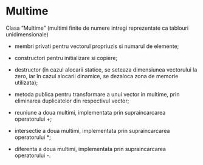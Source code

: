 # Multime

 Clasa ”Multime” (multimi finite de numere intregi reprezentate ca tablouri unidimensionale)

  - membri privati pentru vectorul propriuzis si numarul de elemente;

  - constructori pentru initializare si copiere;

  - destructor (în cazul alocarii statice, se seteaza dimensiunea vectorului la zero,
iar în cazul alocarii dinamice, se dezaloca zona de memorie utilizata);

  - metoda publica pentru transformare a unui vector in multime, prin eliminarea duplicatelor din respectivul vector;

  - reuniune a doua multimi, implementata prin supraincarcarea operatorului +;

  - intersectie a doua multimi, implementata prin supraincarcarea operatorului *;

  - diferenta a doua multimi, implementata prin supraincarcarea operatorului -.
